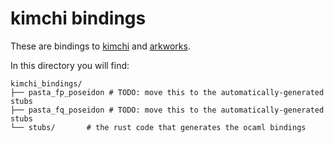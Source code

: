 # kimchi bindings

These are bindings to [kimchi](https://github.com/o1-labs/proof-systems) and
[arkworks](http://arkworks.rs/).

In this directory you will find:

```
kimchi_bindings/
├── pasta_fp_poseidon # TODO: move this to the automatically-generated stubs
├── pasta_fq_poseidon # TODO: move this to the automatically-generated stubs
└── stubs/       # the rust code that generates the ocaml bindings
```
